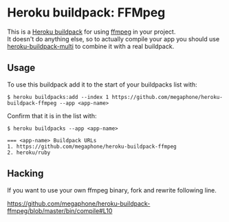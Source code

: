 Heroku buildpack: FFMpeg
=======================

This is a [Heroku buildpack](http://devcenter.heroku.com/articles/buildpacks) for using [ffmpeg](http://www.ffmpeg.org/) in your project.  
It doesn't do anything else, so to actually compile your app you should use [heroku-buildpack-multi](https://github.com/ddollar/heroku-buildpack-multi) to combine it with a real buildpack.

Usage
-----

To use this buildpack add it to the start of your buildpacks list with:

    $ heroku buildpacks:add --index 1 https://github.com/megaphone/heroku-buildpack-ffmpeg --app <app-name>

Confirm that it is in the list with:

    $ heroku buildpacks --app <app-name>

    === <app-name> Buildpack URLs
    1. https://github.com/megaphone/heroku-buildpack-ffmpeg 
    2. heroku/ruby

Hacking
-------
If you want to use your own ffmpeg binary, fork and rewrite following line.

https://github.com/megaphone/heroku-buildpack-ffmpeg/blob/master/bin/compile#L10
